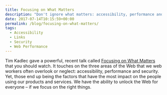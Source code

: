 ```yaml
---
title: Focusing on What Matters
description: "Don't ignore what matters: accessibility, performance and security."
date: 2017-07-14T10:15:59+00:00
permalink: /blog/focusing-on-what-matters/
tags:
  - Accessibility
  - Links
  - Security
  - Web Performance
---
```


Tim Kadlec gave a powerful, recent talk called [Focusing on What Matters](https://www.youtube.com/watch?v=61MuwOtZBOE) that you should watch. It touches on the three areas of the Web that we web workers often overlook or neglect: accessibility, performance and security. Yet, those end up being the factors that have the most impact on the people using our products and services. We have the ability to unlock the Web for everyone – if we focus on the right things.
